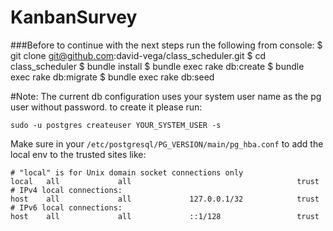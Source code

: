 # KanbanSurvey

###Before to continue with the next steps run the following from console:
    $ git clone git@github.com:david-vega/class_scheduler.git
    $ cd class_scheduler
    $ bundle install
    $ bundle exec rake db:create
    $ bundle exec rake db:migrate
    $ bundle exec rake db:seed

#Note:
The current db configuration uses your system user name as the pg user without password. to create it please run:

    sudo -u postgres createuser YOUR_SYSTEM_USER -s

Make sure in your ```/etc/postgresql/PG_VERSION/main/pg_hba.conf``` to add the local env to the trusted sites like:

    # "local" is for Unix domain socket connections only
    local   all             all                                     trust
    # IPv4 local connections:
    host    all             all             127.0.0.1/32            trust
    # IPv6 local connections:
    host    all             all             ::1/128                 trust
